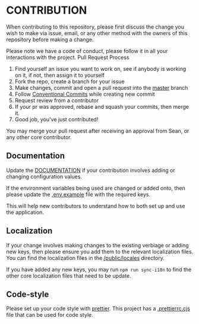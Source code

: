 # CONTRIBUTION

When contributing to this repository, please first discuss the change you wish to make via issue, email, or any other method with the owners of this repository before making a change.

Please note we have a code of conduct, please follow it in all your interactions with the project.
Pull Request Process

1. Find yourself an issue you want to work on, see if anybody is working on it, if not, then assign it to yourself
2. Fork the repo, create a branch for your issue
3. Make changes, commit and open a pull request into the [master](https://github.com/SeanCassiere/nv-reservation-cc-update/tree/master) branch
4. Follow [Conventional Commits](https://www.conventionalcommits.org/en/v1.0.0/) while creating new commit
5. Request review from a contributor
6. If your pr was approved, rebase and squash your commits, then merge it.
7. Good job, you've just contributed!

You may merge your pull request after receiving an approval from Sean, or any other core contributor.

## Documentation

Update the [DOCUMENTATION](/DOCUMENTATION.md) if your contribution involves adding or changing configuration values.

If the environment variables being used are changed or added onto, then please update the [.env.example](/.env.example) file with the required keys.

This will help new contributors to understand how to both set up and use the application.

## Localization

If your change involves making changes to the existing verbiage or adding new keys, then please ensure you add them to the relevant localization files. You can find the localization files in the [/public/locales](/public/locales) directory.

If you have added any new keys, you may run `npm run sync-i18n` to find the other core localization files that need to be update.

## Code-style

Please set up your code style with [prettier](https://prettier.io/). This project has a [.prettierrc.cjs](.prettierrc.cj) file that can be used for code style.
